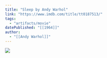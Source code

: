 ```yaml
---
title: "Sleep by Andy Warhol"
link: "https://www.imdb.com/title/tt0187513/"
tags:
  - "artifacts/movie"
datePublished: "[[1964]]"
author:
  - "[[Andy Warhol]]"
---
```

![](https://m.media-amazon.com/images/M/MV5BZGNkNzdiYTAtZGFiMi00MTA3LWJmZTYtMDQzZmRiM2M5OTQ3XkEyXkFqcGc@._V1_FMjpg_UX1000_.jpg)